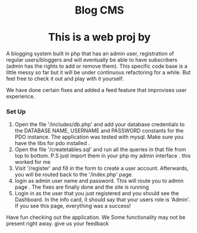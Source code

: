 <h1 align="center">Blog CMS</h1>
<h1 align="center">This is a web proj by </h1>
<p>A blogging system built in php that has an admin user, registration of regular users/bloggers
and will eventually be able to have subscribers (admin has the rights to add or remove them). This specific code base is a little messy so far but
it will be under continuous refactoring for a while. But feel free to check it out and play with it yourself. </p>

<p>
We have done certain fixes and added a feed feature that improvises user experience.
</p>

<h3>Set Up</h3>
<ol>
    <li>Open the file '/includes/db.php' and add your database credentials to the DATABASE NAME, USERNAME and PASSWORD constants for the PDO instance. The application was tested with mysql. Make sure you have the libs for pdo installed .</li>
    <li>Open the file '/createtables.sql' and run all the queries in that file from top to bottom. P.S just import them in your php my admin interface . this worked for me</li>
    <li>Visit '/register' and fill in the form to create a user account. Afterwards, you will be routed back to the '/index.php' page.</li>
    <li>login as admin user name and password. This will route you to admin page . The fixes are finally done and the site is running</li>
    <li>Login in as the user that you just registered and you should see the Dashboard. In the info card, it should say that your users role is 'Admin'. If you see this page, everything was a success!</li>
</ol>

<p>Have fun checking out the application. We Some functionality may not be present right away. give us your feedback</p>
